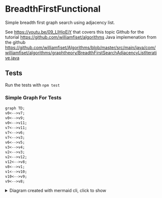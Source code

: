 # BreadthFirstFunctional
Simple breadth first graph search using adjacency list.

See https://youtu.be/09_LlHjoEiY that covers this topic
Github for the tutorial https://github.com/williamfiset/algorithms
Java implemenation from the github https://github.com/williamfiset/Algorithms/blob/master/src/main/java/com/williamfiset/algorithms/graphtheory/BreadthFirstSearchAdjacencyListIterative.java

## Tests

Run the tests with `npm test`

### Simple Graph For Tests


```mermaid
graph TD;
v0<-->v7;
v0<-->v9;
v0<-->v11;
v7<-->v11;
v7<-->v6;
v7<-->v3;
v6<-->v5;
v3<-->v4;
v2<-->v3;
v2<-->v12;
v12<-->v8;
v8<-->v1;
v1<-->v10;
v10<-->v9;
v9<-->v8;
```

  


<details>
   <summary>Diagram created with mermaid cli, click to show</summary>
  
### Generated Mermaid Diagram (using CLI)
![](https://github.com/derekjwilliams/BreadthFirstFunctional/blob/main/BreadthFirstModerateDiagram.svg)

### Silly CLI

</details>
